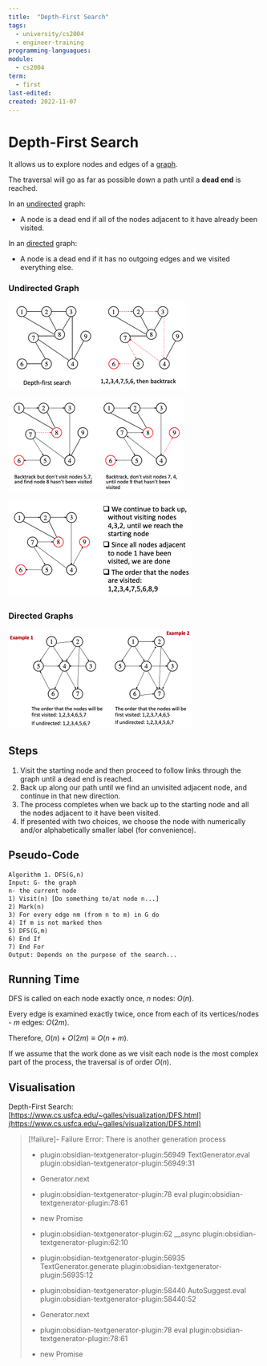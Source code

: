 ```yaml
---
title:  "Depth-First Search"
tags:
  - university/cs2004
  - engineer-training 
programming-languagues:
module:
  - cs2004
term:
  - first
last-edited:
created: 2022-11-07
---
```

# Depth-First Search
It allows us to explore nodes and edges of a [graph](notes/university/cs2004/graphs.md).

The traversal will go as far as possible down a path until a **dead end** is reached.

In an [undirected](notes/university/cs2004/graphs.md#Undirected|undirected) graph:
- A node is a dead end if all of the nodes adjacent to it have already been visited.

In an [directed](notes/university/cs2004/graphs.md#Directed|directed) graph:
- A node is a dead end if it has no outgoing edges and we visited everything else.

### Undirected Graph
![400](notes/images/Screenshot%202022-11-07%20at%2009.58.41.png)

![400](notes/images/Screenshot%202022-11-07%20at%2009.58.55.png)

![400](notes/images/Screenshot%202022-11-07%20at%2010.00.55.png)

### Directed Graphs
![400](notes/images/Screenshot%202022-11-07%20at%2010.01.48.png)

## Steps
1. Visit the starting node and then proceed to follow links through the graph until a dead end is reached.
2. Back up along our path until we find an unvisited adjacent node, and continue in that new direction.
3. The process completes when we back up to the starting node and all the nodes adjacent to it have been visited.
4. If presented with two choices, we choose the node with numerically and/or alphabetically smaller label (for convenience).

## Pseudo-Code
```
Algorithm 1. DFS(G,n)  
Input: G- the graph  
n- the current node  
1) Visit(n) [Do something to/at node n...]  
2) Mark(n)  
3) For every edge nm (from n to m) in G do  
4) If m is not marked then  
5) DFS(G,m)  
6) End If  
7) End For  
Output: Depends on the purpose of the search...
```

## Running Time
DFS is called on each node exactly once, $n$ nodes: $O(n)$.

Every edge is examined exactly twice, once from each of its vertices/nodes - $m$ edges: $O(2m)$.

Therefore, $O(n) + O(2m) \equiv O(n+m)$.

If we assume that the work done as we visit each node is the most complex part of the process, the traversal is of order $O(n)$.

## Visualisation
Depth-First Search: [https://www.cs.usfca.edu/~galles/visualization/DFS.html](https://www.cs.usfca.edu/~galles/visualization/DFS.html)
> [!failure]- Failure 
>   Error: There is another generation process
>   
>   - plugin:obsidian-textgenerator-plugin:56949 TextGenerator.eval
>     plugin:obsidian-textgenerator-plugin:56949:31
>   
>   - Generator.next
>   
>   - plugin:obsidian-textgenerator-plugin:78 eval
>     plugin:obsidian-textgenerator-plugin:78:61
>   
>   - new Promise
>   
>   - plugin:obsidian-textgenerator-plugin:62 __async
>     plugin:obsidian-textgenerator-plugin:62:10
>   
>   - plugin:obsidian-textgenerator-plugin:56935 TextGenerator.generate
>     plugin:obsidian-textgenerator-plugin:56935:12
>   
>   - plugin:obsidian-textgenerator-plugin:58440 AutoSuggest.eval
>     plugin:obsidian-textgenerator-plugin:58440:52
>   
>   - Generator.next
>   
>   - plugin:obsidian-textgenerator-plugin:78 eval
>     plugin:obsidian-textgenerator-plugin:78:61
>   
>   - new Promise
>   
>  
